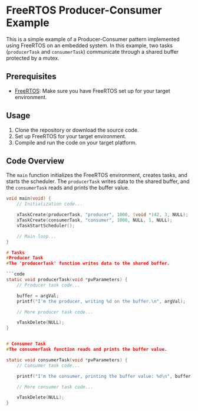 # FreeRTOS Producer-Consumer Example

This is a simple example of a Producer-Consumer pattern implemented using FreeRTOS on an embedded system. In this example, two tasks (`producerTask` and `consumerTask`) communicate through a shared buffer protected by a mutex.

## Prerequisites

- [FreeRTOS](https://www.freertos.org/): Make sure you have FreeRTOS set up for your target environment.

## Usage

1. Clone the repository or download the source code.
2. Set up FreeRTOS for your target environment.
3. Compile and run the code on your target platform.

## Code Overview

The `main` function initializes the FreeRTOS environment, creates tasks, and starts the scheduler. The `producerTask` writes data to the shared buffer, and the `consumerTask` reads and prints the buffer value.

```c
void main(void) {
    // Initialization code...

    xTaskCreate(producerTask, "producer", 1000, (void *)42, 3, NULL);
    xTaskCreate(consumerTask, "consumer", 1000, NULL, 1, NULL);
    vTaskStartScheduler();

    // Main loop...
}

# Tasks
#Producer Task
#The 'producerTask' function writes data to the shared buffer.

```code
static void producerTask(void *pvParameters) {
    // Producer task code...

    buffer = argVal;
    printf("I'm the producer, writing %d on the buffer.\n", argVal);

    // More producer task code...

    vTaskDelete(NULL);
}


# Consumer Task
#The consumerTask function reads and prints the buffer value.

static void consumerTask(void *pvParameters) {
    // Consumer task code...

    printf("I'm the consumer, printing the buffer value: %d\n", buffer);

    // More consumer task code...

    vTaskDelete(NULL);
}



